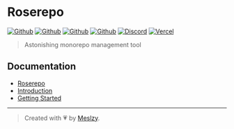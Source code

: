 # Roserepo

[![Github](https://img.shields.io/npm/v/roserepo?color=fff&logo=npm&logoColor=fff)](https://www.npmjs.com/package/roserepo)
[![Github](https://img.shields.io/npm/dt/roserepo?color=fff&logo=npm&logoColor=fff)](https://www.npmjs.com/package/roserepo)
[![Github](https://img.shields.io/github/stars/rosestack/roserepo?color=fff&logo=github)](https://github.com/rosestack/roserepo)
[![Github](https://img.shields.io/github/sponsors/meslzy?color=fff&logo=github&logoColor=fff)](https://github.com/sponsors/meslzy)
[![Discord](https://img.shields.io/discord/1112343367704129558?color=fff&label=online&logo=discord&logoColor=fff)](https://discord.gg/kQw9CG9A7a)
[![Vercel](https://img.shields.io/badge/Powered%20by-Vercel-fff?logo=vercel)](https://vercel.com?utm_source=rosestack&utm_campaign=oss)

> Astonishing monorepo management tool

## Documentation

- [Roserepo](http://rosestack.meslzy.com/roserepo)
- [Introduction](http://rosestack.meslzy.com/roserepo/introduction)
- [Getting Started](http://rosestack.meslzy.com/roserepo/quick-start)

---

> Created with 💗 by [Meslzy](https://meslzy.com).